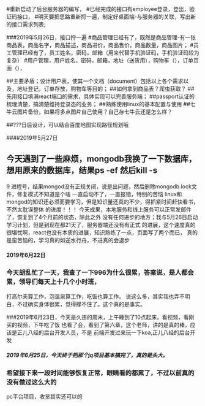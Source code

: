 #重新启动了后台服务器的编写，
#已经完成的接口有employee登录，登出，验证码接口，
#明天要把思路重新捋一遍，制定好桌面端-与服务器的关联，写出新的接口需求列表;

###2019年5月26日，接口捋一遍
#商品管理已经有了，既然是商品管理-有一张商品表，商品名字，商品描述，商品进价，商品售价，商品数量，商品图片；
#员工管理已经有了，员工姓名，密码，邮箱（用来代替手机验证码，手机验证码较为复杂）
#用户管理，用户姓名，密码，邮箱，地址（送货用），购物车（），订单页面（），

##主要矛盾；设计用户表，使其一个文档（document）包括以上各个需求以及，地址登记，订单存放，购物车等目的；
##如何拿到商品表？爬虫获取？
##先用接口填满react端口的需求，具体实现可以完善服务端；
##passport认证的梳理清楚，搞清楚维持登录态的业务；
##熟练使用linux的基本配置与使用
##七牛云图片备份，如果将多点图片自己使用？自己存七牛云还是怎么样？



##???日后设计，可以结合百度地图实现路径规划哦


####2019年5月27日
##  今天遇到了一些麻烦，mongodb我换了一下数据库，想用原来的数据库，结果ps -ef 然后kill -s
9 进程号，结果mongod没有正规关闭，说是出问题，然后删除mongodb.lock文件，修复模式不知道是个啥
一直启动不了，一直报错，特别的苦恼
linux和mongod的知识还必须而要学习，但是知识量还真的不少，得抓紧时间赶快看书，不然太耽误整体
的进度！！！    今天成果，本地服务和线上服务可以正常发邮件了，恢复到了4个月前的状态，除此之外
没有任何进步的地方；我与5月26日启动学习计划，但是到现在都21天了，服务器端还没有有正式
的进展，这个速度真的很堪忧啊，react也没有本质的进展，知识熟练了一点，页面写了两个而已，
真的是蛮苦恼的，学习真的如逆水行舟，不进真的会退步
#### 2019年6月22日
### 今天胡乱忙了一天，我查了一下996为什么很累，答案说，是人都会累，领导们每天上十几个小时班，
打高尔夫算工作，泡温泉算工作，吃饭也算工作。
说这么多，其实我也弄不明白，不过确实身体很累，觉得撑不住了。这个真的是事实。


###2019年6月23日，今天是久违的周末，上午睡到了10点起床，看视频，看刚买的视频，下午吃了饭
也看了会，看到了第六章，这个老师，讲的是真的棒，应该是正儿八经的后台开发人员，不是
前端开发过来玩一下koa,正儿八经的后台开发

##### 2019年6月25日，今天终于把那个jq项目基本搞完了，真的是头大。
### 希望接下来一段时间能够恢复正常，眼睛看的都累了，不过以前真的没有做过这么大的
pc平台项目，收货其实还可以的
